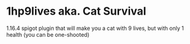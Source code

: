 # 1hp9lives aka. Cat Survival
1.16.4 spigot plugin that will make you a cat with 9 lives, but with only 1 health (you can be one-shooted)
